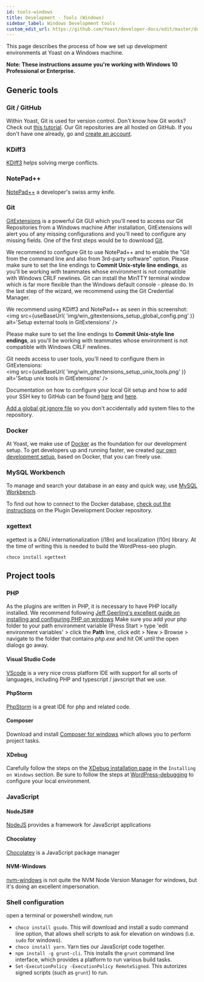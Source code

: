 ```yaml
---
id: tools-windows
title: Development - Tools (Windows)
sidebar_label: Windows Development tools 
custom_edit_url: https://github.com/Yoast/developer-docs/edit/master/docs/development/environment/tools-windows.md
---
```


This page describes the process of how we set up development environments at Yoast on a Windows machine.

**Note: These instructions assume you're working with Windows 10 Professional or Enterprise.**

## Generic tools

### Git / GitHub
Within Yoast, Git is used for version control. Don't know how Git works? Check out [this tutorial](https://try.github.io/levels/1/challenges/1). Our Git repositories are all hosted on GitHub. If you don't have one already, go and [create an account](https://github.com/signup).
### KDiff3
[KDiff3](https://sourceforge.net/p/kdiff3/wiki/Home/) helps solving merge conflicts.
### NotePad++
[NotePad++](https://notepad-plus-plus.org/downloads/) a developer's swiss army knife.
### Git
[GitExtensions](https://github.com/gitextensions/gitextensions/releases/) is a powerful Git GUI which you'll need to access our Git Repositories from a Windows machine
After installation, GitExtensions will alert you of any missing configurations and you'll need to configure any missing fields. One of the first steps would be to download [Git](https://git-scm.com/downloads).

We recommend to configure Git to use NotePad++ and to enable the "Git from the command line and also from 3rd-party software" option. Please make sure to set the line endings to **Commit Unix-style line endings**, as you'll be working with teammates whose environment is not compatible with Windows CRLF newlines.
Git can install the MinTTY terminal window which is far more flexible than the Windows default console - please do. 
In the last step of the wizard, we recommend using the Git Credential Manager.

We recommend using KDiff3 and NotePad++ as seen in this screenshot:
<img src={useBaseUrl( 'img/win_gitextensions_setup_global_config.png' )} alt='Setup external tools in GitExtensions' /> 

Please make sure to set the line endings to **Commit Unix-style line endings**, as you'll be working with teammates whose environment is not compatible with Windows CRLF newlines.

Git needs access to user tools, you'll need to configure them in GitExtensions:  
<img src={useBaseUrl( 'img/win_gitextensions_setup_unix_tools.png' )} alt='Setup unix tools in GitExtensions' /> 

Documentation on how to configure your local Git setup and how to add your SSH key to GitHub can be found [here](https://help.github.com/articles/set-up-git) and [here](https://help.github.com/articles/generating-ssh-keys).

[Add a global git ignore file](/development/standards/version-control-conventions.md#global-git-ignore) so you don't accidentally add system files to the repository.

### Docker
At Yoast, we make use of [Docker](https://docs.docker.com/docker-for-windows/install/) as the foundation for our development setup. To get developers up and running faster, we created [our own development setup](https://github.com/Yoast/plugin-development-docker), based on Docker, that you can freely use.

### MySQL Workbench
To manage and search your database in an easy and quick way, use [MySQL Workbench](https://dev.MySQL.com/downloads/workbench/).

To find out how to connect to the Docker database, [check out the instructions](https://github.com/Yoast/plugin-development-docker#connecting-to-the-database) on the Plugin Development Docker repository.

### xgettext
xgettext is a GNU internationalization (i18n) and localization (l10n) library. At the time of writing this is needed to build the WordPress-seo plugin.
```shell script
choco install xgettext
```

## Project tools

### PHP
As the plugins are written in PHP, it is necessary to have PHP locally installed.
We recommend following [Jeff Geerling's excellent guide on installing and configuring PHP on windows](https://www.jeffgeerling.com/blog/2018/installing-php-7-and-composer-on-windows-10)
Make sure you add your php folder to your path environment variable (Press Start > type 'edit environment variables' > click the **Path** line, click edit > New > Browse > navigate to the folder that contains *php.exe* and hit OK until the open dialogs go away.

#### Visual Studio Code
[VScode](https://code.visualstudio.com/download) is a very nice cross platform IDE with support for all sorts of languages, including PHP and typescript / javscript that we use.

#### PhpStorm
[PhpStorm](https://www.jetbrains.com/phpstorm/download/#section=windows) is a great IDE for php and related code.

#### Composer
Download and install [Composer for windows](https://getcomposer.org/download/) which allows you to perform project tasks.

#### XDebug 
Carefully follow the steps on the [XDebug installation page](https://xdebug.org/docs/install) in the `Installing on Windows` section.
Be sure to follow the steps at [WordPress-debugging](https://github.com/Yoast/plugin-development-docker/#WordPress-debugging) to configure your local environment.

### JavaScript

#### NodeJS## 
[NodeJS](https://nodejs.org/en/) provides a framework for JavaScript applications 

#### Chocolatey
[Chocolatey](https://chocolatey.org/docs/installation) is a JavaScript package manager

#### NVM-Windows
[nvm-windows](https://github.com/coreybutler/nvm-windows/releases) is not quite the NVM Node Version Manager for windows, but it's doing an excellent impersonation.

### Shell configuration 
open a terminal or powershell window, run 
- `choco install gsudo`. This will download and install a sudo command line option, that allows shell scripts to ask for elevation on windows (i.e. `sudo` for windows).
- `choco install yarn`. Yarn ties our JavaScript code together.
- `npm install -g grunt-cli`. This installs the `grunt` command line interface, which provides a platform to run various build tasks.
- `Set-ExecutionPolicy -ExecutionPolicy RemoteSigned`. This autorizes signed scripts (such as `grunt`) to run.
